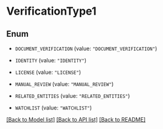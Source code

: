 # VerificationType1

## Enum


* `DOCUMENT_VERIFICATION` (value: `"DOCUMENT_VERIFICATION"`)

* `IDENTITY` (value: `"IDENTITY"`)

* `LICENSE` (value: `"LICENSE"`)

* `MANUAL_REVIEW` (value: `"MANUAL_REVIEW"`)

* `RELATED_ENTITIES` (value: `"RELATED_ENTITIES"`)

* `WATCHLIST` (value: `"WATCHLIST"`)


[[Back to Model list]](../README.md#documentation-for-models) [[Back to API list]](../README.md#documentation-for-api-endpoints) [[Back to README]](../README.md)


